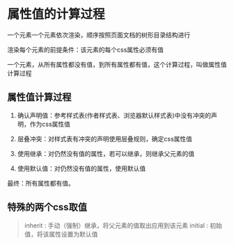 # 属性值的计算过程

一个元素一个元素依次渲染，顺序按照页面文档的树形目录结构进行

渲染每个元素的前提条件：该元素的每个css属性必须有值

一个元素，从所有属性都没有值，到所有属性都有值，这个计算过程，叫做属性值计算过程

## 属性值计算过程

1. 确认声明值：参考样式表(作者样式表、浏览器默认样式表)中没有冲突的声明，作为css属性值

2. 层叠冲突：对样式表有冲突的声明使用层叠规则，确定css属性值

3. 使用继承：对仍然没有值的属性，若可以继承，则继承父元素的值

4. 使用默认值：对仍然没有值的属性，使用默认值

最终：所有属性都有值。

## 特殊的两个css取值

> inherit : 手动（强制）继承，将父元素的值取出应用到该元素
> initial : 初始值，将该属性设置为默认值